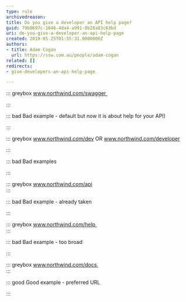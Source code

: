 ```yaml
---
type: rule
archivedreason: 
title: Do you give a developer an API help page?
guid: 79b0697c-1046-4da4-a991-0b28a83c63bd
uri: do-you-give-a-developer-an-api-help-page
created: 2019-05-25T01:55:31.0000000Z
authors:
- title: Adam Cogan
  url: https://ssw.com.au/people/adam-cogan
related: []
redirects:
- give-developers-an-api-help-page

---
```


::: greybox
www.northwind.com/swagger 

:::



::: bad
Bad example - default but now it is about help for your API)

:::


::: greybox
www.northwind.com/dev
OR
www.northwind.com/developer

:::




::: bad
Bad examples

:::


::: greybox
www.northwind.com/api    
:::




::: bad
Bad example - already taken

:::


::: greybox
www.northwind.com/help   
:::




::: bad
Bad example - too broad

:::


<!--endintro-->


::: greybox
www.northwind.com/docs   
:::


::: good
Good example - preferred URL

:::
